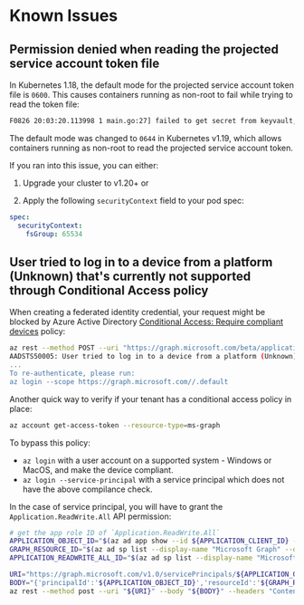 # Known Issues

## Permission denied when reading the projected service account token file

In Kubernetes 1.18, the default mode for the projected service account token file is `0600`. This causes containers running as non-root to fail while trying to read the token file:

```bash
F0826 20:03:20.113998 1 main.go:27] failed to get secret from keyvault, err: autorest/Client#Do: Preparing request failed: StatusCode=0 -- Original Error: failed to read service account token: open /var/run/secrets/azure/tokens/azure-identity-token: permission denied
```

The default mode was changed to `0644` in Kubernetes v1.19, which allows containers running as non-root to read the projected service account token.

If you ran into this issue, you can either:

1. Upgrade your cluster to v1.20+ or

2. Apply the following `securityContext` field to your pod spec:

```yaml
spec:
  securityContext:
    fsGroup: 65534
```

## User tried to log in to a device from a platform (Unknown) that's currently not supported through Conditional Access policy

When creating a federated identity credential, your request might be blocked by Azure Active Directory [Conditional Access: Require compliant devices](https://docs.microsoft.com/en-us/azure/active-directory/conditional-access/howto-conditional-access-policy-compliant-device) policy:

```bash
az rest --method POST --uri "https://graph.microsoft.com/beta/applications/${APPLICATION_OBJECT_ID}/federatedIdentityCredentials" --body @body.json
AADSTS50005: User tried to log in to a device from a platform (Unknown) that's currently not supported through Conditional Access policy. Supported device platforms are: iOS, Android, Mac, and Windows flavors.
...
To re-authenticate, please run:
az login --scope https://graph.microsoft.com//.default
```

Another quick way to verify if your tenant has a conditional access policy in place:

```bash
az account get-access-token --resource-type=ms-graph
```

To bypass this policy:

- `az login` with a user account on a supported system - Windows or MacOS, and make the device compliant.
- `az login --service-principal` with a service principal which does not have the above compilance check.

In the case of service principal, you will have to grant the `Application.ReadWrite.All` API permission:

```bash
# get the app role ID of `Application.ReadWrite.All`
APPLICATION_OBJECT_ID="$(az ad app show --id ${APPLICATION_CLIENT_ID} --query id -otsv)"
GRAPH_RESOURCE_ID="$(az ad sp list --display-name "Microsoft Graph" --query '[0].id' -otsv)"
APPLICATION_READWRITE_ALL_ID="$(az ad sp list --display-name "Microsoft Graph" --query "[0].appRoles[?value=='Application.ReadWrite.All' && contains(allowedMemberTypes, 'Application')].id" --output tsv)"

URI="https://graph.microsoft.com/v1.0/servicePrincipals/${APPLICATION_OBJECT_ID}/appRoleAssignments"
BODY="{'principalId':'${APPLICATION_OBJECT_ID}','resourceId':'${GRAPH_RESOURCE_ID}','appRoleId':'${APPLICATION_READWRITE_ALL_ID}'}"
az rest --method post --uri "${URI}" --body "${BODY}" --headers "Content-Type=application/json"
```
